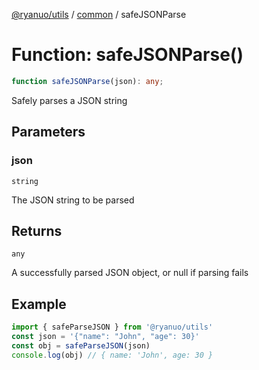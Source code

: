 [@ryanuo/utils](../../index.md) / [common](../index.md) / safeJSONParse

# Function: safeJSONParse()

```ts
function safeJSONParse(json): any;
```

Safely parses a JSON string

## Parameters

### json

`string`

The JSON string to be parsed

## Returns

`any`

A successfully parsed JSON object, or null if parsing fails

## Example

```ts
import { safeParseJSON } from '@ryanuo/utils'
const json = '{"name": "John", "age": 30}'
const obj = safeParseJSON(json)
console.log(obj) // { name: 'John', age: 30 }
```
